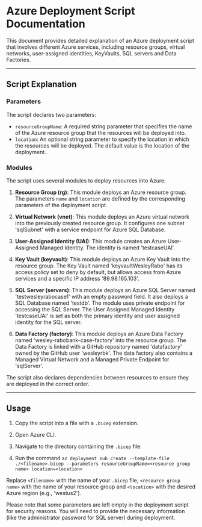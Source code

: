 # Azure Deployment Script Documentation

This document provides detailed explanation of an Azure deployment script that involves different Azure services, including resource groups, virtual networks, user-assigned identities, KeyVaults, SQL servers and Data Factories. 

---

## Script Explanation

### Parameters

The script declares two parameters:

- `resourceGroupName`: A required string parameter that specifies the name of the Azure resource group that the resources will be deployed into.
- `location`: An optional string parameter to specify the location in which the resources will be deployed. The default value is the location of the deployment.

### Modules

The script uses several modules to deploy resources into Azure:

1. **Resource Group (rg)**: This module deploys an Azure resource group. The parameters `name` and `location` are defined by the corresponding parameters of the deployment script.

2. **Virtual Network (vnet)**: This module deploys an Azure virtual network into the previously created resource group. It configures one subnet 'sqlSubnet' with a service endpoint for Azure SQL Database.

3. **User-Assigned Identity (UAI)**: This module creates an Azure User-Assigned Managed Identity. The identity is named 'testcaseUAI'.

4. **Key Vault (keyvault)**: This module deploys an Azure Key Vault into the resource group. The Key Vault named 'keyvaultWesleyRabo' has its access policy set to deny by default, but allows access from Azure services and a specific IP address '89.98.165.103'.

5. **SQL Server (servers)**: This module deploys an Azure SQL Server named 'testwesleyrabocase1' with an empty password field. It also deploys a SQL Database named 'testdb'. The module uses private endpoint for accessing the SQL Server. The User Assigned Managed Identity 'testcaseUAI' is set as both the primary identity and user assigned identity for the SQL server.

6. **Data Factory (factory)**: This module deploys an Azure Data Factory named 'wesley-rabobank-case-factory' into the resource group. The Data Factory is linked with a GitHub repository named 'datafactory' owned by the GitHub user 'wesleyrbk'. The data factory also contains a Managed Virtual Network and a Managed Private Endpoint for 'sqlServer'.

The script also declares dependencies between resources to ensure they are deployed in the correct order.

---

## Usage

1. Copy the script into a file with a `.bicep` extension.

2. Open Azure CLI.

3. Navigate to the directory containing the `.bicep` file.

4. Run the command `az deployment sub create --template-file ./<filename>.bicep --parameters resourceGroupName=<resource group name> location=<location>`

Replace `<filename>` with the name of your `.bicep` file, `<resource group name>` with the name of your resource group and `<location>` with the desired Azure region (e.g., 'westus2').

Please note that some parameters are left empty in the deployment script for security reasons. You will need to provide the necessary information (like the administrator password for SQL server) during deployment.
